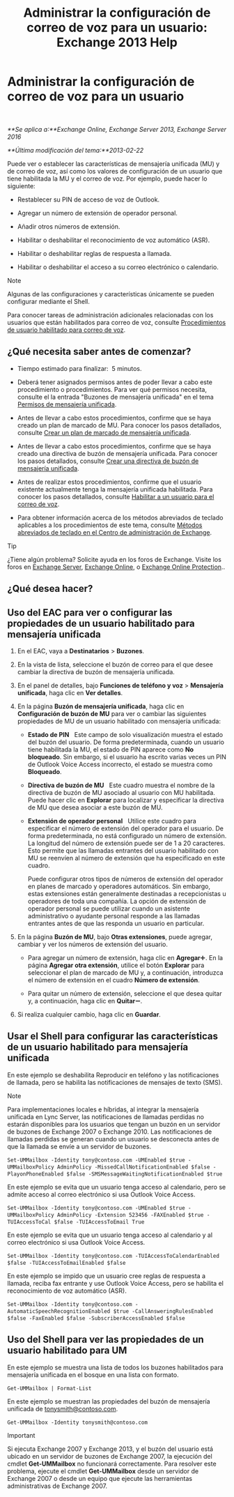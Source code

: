 ﻿---
title: 'Administrar la configuración de correo de voz para un usuario: Exchange 2013 Help'
TOCTitle: Administrar la configuración de correo de voz para un usuario
ms:assetid: 73957938-048a-4f9c-bd0f-a3c2c3dcd638
ms:mtpsurl: https://technet.microsoft.com/es-es/library/Aa998851(v=EXCHG.150)
ms:contentKeyID: 49895710
ms.date: 05/22/2018
mtps_version: v=EXCHG.150
ms.translationtype: MT
---

# Administrar la configuración de correo de voz para un usuario

 

_**Se aplica a:**Exchange Online, Exchange Server 2013, Exchange Server 2016_

_**Última modificación del tema:**2013-02-22_

Puede ver o establecer las características de mensajería unificada (MU) y de correo de voz, así como los valores de configuración de un usuario que tiene habilitada la MU y el correo de voz. Por ejemplo, puede hacer lo siguiente:

  - Restablecer su PIN de acceso de voz de Outlook.

  - Agregar un número de extensión de operador personal.

  - Añadir otros números de extensión.

  - Habilitar o deshabilitar el reconocimiento de voz automático (ASR).

  - Habilitar o deshabilitar reglas de respuesta a llamada.

  - Habilitar o deshabilitar el acceso a su correo electrónico o calendario.


> [!NOTE]
> Algunas de las configuraciones y características únicamente se pueden configurar mediante el Shell.



Para conocer tareas de administración adicionales relacionadas con los usuarios que están habilitados para correo de voz, consulte [Procedimientos de usuario habilitado para correo de voz](voice-mail-enabled-user-procedures-exchange-2013-help.md).

## ¿Qué necesita saber antes de comenzar?

  - Tiempo estimado para finalizar:  5 minutos.

  - Deberá tener asignados permisos antes de poder llevar a cabo este procedimiento o procedimientos. Para ver qué permisos necesita, consulte el la entrada "Buzones de mensajería unificada" en el tema [Permisos de mensajería unificada](unified-messaging-permissions-exchange-2013-help.md).

  - Antes de llevar a cabo estos procedimientos, confirme que se haya creado un plan de marcado de MU. Para conocer los pasos detallados, consulte [Crear un plan de marcado de mensajería unificada](create-a-um-dial-plan-exchange-2013-help.md).

  - Antes de llevar a cabo estos procedimientos, confirme que se haya creado una directiva de buzón de mensajería unificada. Para conocer los pasos detallados, consulte [Crear una directiva de buzón de mensajería unificada](create-a-um-mailbox-policy-exchange-2013-help.md).

  - Antes de realizar estos procedimientos, confirme que el usuario existente actualmente tenga la mensajería unificada habilitada. Para conocer los pasos detallados, consulte [Habilitar a un usuario para el correo de voz](enable-a-user-for-voice-mail-exchange-2013-help.md).

  - Para obtener información acerca de los métodos abreviados de teclado aplicables a los procedimientos de este tema, consulte [Métodos abreviados de teclado en el Centro de administración de Exchange](keyboard-shortcuts-in-the-exchange-admin-center-exchange-online-protection-help.md).


> [!TIP]
> ¿Tiene algún problema? Solicite ayuda en los foros de Exchange. Visite los foros en <A href="https://go.microsoft.com/fwlink/p/?linkid=60612">Exchange Server</A>, <A href="https://go.microsoft.com/fwlink/p/?linkid=267542">Exchange Online</A>, o <A href="https://go.microsoft.com/fwlink/p/?linkid=285351">Exchange Online Protection</A>..



## ¿Qué desea hacer?

## Uso del EAC para ver o configurar las propiedades de un usuario habilitado para mensajería unificada

1.  En el EAC, vaya a **Destinatarios** \> **Buzones**.

2.  En la vista de lista, seleccione el buzón de correo para el que desee cambiar la directiva de buzón de mensajería unificada.

3.  En el panel de detalles, bajo **Funciones de teléfono y voz** \> **Mensajería unificada**, haga clic en **Ver detalles**.

4.  En la página **Buzón de mensajería unificada**, haga clic en **Configuración de buzón de MU** para ver o cambiar las siguientes propiedades de MU de un usuario habilitado con mensajería unificada:
    
      - **Estado de PIN**   Este campo de solo visualización muestra el estado del buzón del usuario. De forma predeterminada, cuando un usuario tiene habilitada la MU, el estado de PIN aparece como **No bloqueado**. Sin embargo, si el usuario ha escrito varias veces un PIN de Outlook Voice Access incorrecto, el estado se muestra como **Bloqueado**.
    
      - **Directiva de buzón de MU**   Este cuadro muestra el nombre de la directiva de buzón de MU asociado al usuario con MU habilitada. Puede hacer clic en **Explorar** para localizar y especificar la directiva de MU que desea asociar a este buzón de MU.
    
      - **Extensión de operador personal**   Utilice este cuadro para especificar el número de extensión del operador para el usuario. De forma predeterminada, no está configurado un número de extensión. La longitud del número de extensión puede ser de 1 a 20 caracteres. Esto permite que las llamadas entrantes del usuario habilitado con MU se reenvíen al número de extensión que ha especificado en este cuadro.
        
        Puede configurar otros tipos de números de extensión del operador en planes de marcado y operadores automáticos. Sin embargo, estas extensiones están generalmente destinadas a recepcionistas u operadores de toda una compañía. La opción de extensión de operador personal se puede utilizar cuando un asistente administrativo o ayudante personal responde a las llamadas entrantes antes de que las responda un usuario en particular.

5.  En la página **Buzón de MU**, bajo **Otras extensiones**, puede agregar, cambiar y ver los números de extensión del usuario.
    
      - Para agregar un número de extensión, haga clic en **Agregar**![Agregar icono](images/JJ218640.c1e75329-d6d7-4073-a27d-498590bbb558(EXCHG.150).gif "Agregar icono"). En la página **Agregar otra extensión**, utilice el botón **Explorar** para seleccionar el plan de marcado de MU y, a continuación, introduzca el número de extensión en el cuadro **Número de extensión**.
    
      - Para quitar un número de extensión, seleccione el que desea quitar y, a continuación, haga clic en **Quitar**![Icono de quitar](images/JJ657492.479b6ced-8d64-4277-a725-f17fea202b28(EXCHG.150).gif "Icono de quitar").

6.  Si realiza cualquier cambio, haga clic en **Guardar**.

## Usar el Shell para configurar las características de un usuario habilitado para mensajería unificada

En este ejemplo se deshabilita Reproducir en teléfono y las notificaciones de llamada, pero se habilita las notificaciones de mensajes de texto (SMS).


> [!NOTE]
> Para implementaciones locales e híbridas, al integrar la mensajería unificada en Lync Server, las notificaciones de llamadas perdidas no estarán disponibles para los usuarios que tengan un buzón en un servidor de buzones de Exchange 2007 o Exchange 2010. Las notificaciones de llamadas perdidas se generan cuando un usuario se desconecta antes de que la llamada se envíe a un servidor de buzones.



    Set-UMMailbox -Identity tony@contoso.com -UMEnabled $true -UMMailboxPolicy AdminPolicy -MissedCallNotificationEnabled $false -PlayonPhoneEnabled $false -SMSMessageWaitingNotificationEnabled $true

En este ejemplo se evita que un usuario tenga acceso al calendario, pero se admite acceso al correo electrónico si usa Outlook Voice Access.

    Set-UMMailbox -Identity tony@contoso.com -UMEnabled $true -UMMailboxPolicy AdminPolicy -Extension 523456 -FAXEnabled $true -TUIAccessToCal $false -TUIAccessToEmail True

En este ejemplo se evita que un usuario tenga acceso al calendario y al correo electrónico si usa Outlook Voice Access.

    Set-UMMailbox -Identity tony@contoso.com -TUIAccessToCalendarEnabled $false -TUIAccessToEmailEnabled $false

En este ejemplo se impido que un usuario cree reglas de respuesta a llamada, reciba fax entrante y use Outlook Voice Access, pero se habilita el reconocimiento de voz automático (ASR).

    Set-UMMailbox -Identity tony@contoso.com -AutomaticSpeechRecognitionEnabled $true -CallAnsweringRulesEnabled $false -FaxEnabled $false -SubscriberAccessEnabled $false 

## Uso del Shell para ver las propiedades de un usuario habilitado para UM

En este ejemplo se muestra una lista de todos los buzones habilitados para mensajería unificada en el bosque en una lista con formato.

    Get-UMMailbox | Format-List

En este ejemplo se muestran las propiedades del buzón de mensajería unificada de tonysmith@contoso.com.

    Get-UMMailbox -Identity tonysmith@contoso.com


> [!IMPORTANT]
> Si ejecuta Exchange 2007 y Exchange 2013, y el buzón del usuario está ubicado en un servidor de buzones de Exchange 2007, la ejecución del cmdlet <STRONG>Get-UMMailbox</STRONG> no funcionará correctamente. Para resolver este problema, ejecute el cmdlet <STRONG>Get-UMMailbox</STRONG> desde un servidor de Exchange 2007 o desde un equipo que ejecute las herramientas administrativas de Exchange 2007.


